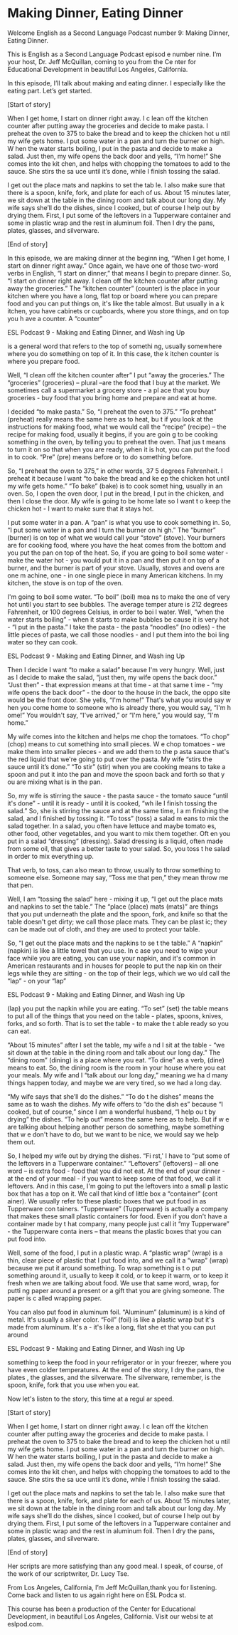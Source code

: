 # Making Dinner, Eating Dinner

Welcome English as a Second Language Podcast number  9:  Making Dinner, Eating Dinner.

This is English as a Second Language Podcast episod e number nine. I’m your host, Dr. Jeff McQuillan, coming to you from the Ce nter for Educational Development in beautiful Los Angeles, California.

In this episode, I’ll talk about making and eating dinner. I especially like the eating part. Let’s get started.

[Start of story]

When I get home, I start on dinner right away.  I c lean off the kitchen counter after putting away the groceries and decide to make  pasta.  I preheat the oven to 375 to bake the bread and to keep the chicken hot u ntil my wife gets home.  I put some water in a pan and turn the burner on high.  W hen the water starts boiling, I put in the pasta and decide to make a salad.  Just then, my wife opens the back door and yells, “I’m home!”  She comes into the kit chen, and helps with chopping the tomatoes to add to the sauce.  She stirs the sa uce until it’s done, while I finish tossing the salad.

I get out the place mats and napkins to set the tab le.  I also make sure that there is a spoon, knife, fork, and plate for each of us.  About 15 minutes later, we sit down at the table in the dining room and talk about  our long day.  My wife says she’ll do the dishes, since I cooked, but of course  I help out by drying them. First, I put some of the leftovers in a Tupperware container and some in plastic wrap and the rest in aluminum foil.  Then I dry the  pans, plates, glasses, and silverware.

[End of story]

In this episode, we are making dinner at the beginn ing, “When I get home, I start on dinner right away.”  Once again, we have one of those two-word verbs in English, “I start on dinner,” that means I begin to  prepare dinner.  So, “I start on dinner right away.  I clean off the kitchen counter  after putting away the groceries.”  The “kitchen counter” (counter) is the  place in your kitchen where you have a long, flat top or board where you can prepare food and you can put things on, it's like the table almost.  But usually in a k itchen, you have cabinets or cupboards, where you store things, and on top you h ave a counter.  A “counter”

ESL Podcast 9 -  Making and Eating Dinner, and Wash ing Up

is a general word that refers to the top of somethi ng, usually somewhere where you do something on top of it.  In this case, the k itchen counter is where you prepare food.

Well, “I clean off the kitchen counter after” I put  “away the groceries.”  The “groceries” (groceries) – plural –are the food that  I buy at the market.  We sometimes call a supermarket a grocery store - a pl ace that you buy groceries - buy food that you bring home and prepare and eat at  home.

I decided “to make pasta.”  So, “I preheat the oven  to 375.”  “To preheat” (preheat) really means the same here as to heat, bu t if you look at the instructions for making food, what we would call the “recipe” (recipe) – the recipe for making food, usually it begins, if you are goin g to be cooking something in the oven, by telling you to preheat the oven.  That jus t means to turn it on so that when you are ready, when it is hot, you can put the  food in to cook.  “Pre” (pre) means before or to do something before.

So, “I preheat the oven to 375,” in other words, 37 5 degrees Fahrenheit.  I preheat it because I want “to bake the bread and ke ep the chicken hot until my wife gets home.”  “To bake” (bake) is to cook somet hing, usually in an oven.  So, I open the oven door, I put in the bread, I put in the chicken, and then I close the door.  My wife is going to be home late so I want t o keep the chicken hot - I want to make sure that it stays hot.

I put some water in a pan. A “pan” is what you use to cook something in.  So, “I put some water in a pan and I turn the burner on hi gh.”  The “burner” (burner) is on top of what we would call your “stove” (stove). Your burners are for cooking food, where you have the heat comes from the bottom  and you put the pan on top of the heat.  So, if you are going to boil some  water - make the water hot - you would put it in a pan and then put it on top of  a burner, and the burner is part of your stove.  Usually, stoves and ovens are one m achine, one - in one single piece in many American kitchens.  In my kitchen, the stove is on top of the oven.

I'm going to boil some water.  “To boil” (boil) mea ns to make the one of very hot until you start to see bubbles.  The average temper ature is 212 degrees Fahrenheit, or 100 degrees Celsius, in order to boi l water.  Well, “when the water starts boiling” - when it starts to make bubbles be cause it is very hot - “I put in the pasta.”  I take the pasta - the pasta “noodles” (no odles) - the little pieces of pasta, we call those noodles - and I put them into the boi ling water so they can cook.

ESL Podcast 9 -  Making and Eating Dinner, and Wash ing Up

Then I decide I want “to make a salad” because I'm very hungry.  Well, just as I decide to make the salad, “just then, my wife opens  the back door.”  “Just then” - that expression means at that time - at that same t ime - “my wife opens the back door” - the door to the house in the back, the oppo site would be the front door. She yells, “I'm home!”  That's what you would say w hen you come home to someone who is already there, you would say, “I'm h ome!”  You wouldn't say, “I've arrived,” or “I'm here,” you would say, “I'm home.”

My wife comes into the kitchen and helps me chop the tomatoes.  “To chop” (chop) means to cut something into small pieces.  W e chop tomatoes - we make them into smaller pieces - and we add them to the p asta sauce that's the red liquid that we're going to put over the pasta.  My wife “stirs the sauce until it’s done.”  “To stir” (stir) when you are cooking means  to take a spoon and put it into the pan and move the spoon back and forth so that y ou are mixing what is in the pan.

So, my wife is stirring the sauce - the pasta sauce  - the tomato sauce “until it's done” - until it is ready - until it is cooked, “wh ile I finish tossing the salad.”  So, she is stirring the sauce and at the same time, I a m finishing the salad, and I finished by tossing it.  “To toss” (toss) a salad m eans to mix the salad together. In a salad, you often have lettuce and maybe tomato es, other food, other vegetables, and you want to mix them together.  Oft en you put in a salad “dressing” (dressing).  Salad dressing is a liquid,  often made from some oil, that gives a better taste to your salad.  So, you toss t he salad in order to mix everything up.

That verb, to toss, can also mean to throw, usually  to throw something to someone else.  Someone may say, “Toss me that pen,”  they mean throw me that pen.

Well, I am “tossing the salad” here - mixing it up,  “I get out the place mats and napkins to set the table.”  The “place (place) mats  (mats)” are things that you put underneath the plate and the spoon, fork, and knife  so that the table doesn't get dirty; we call those place mats.  They can be plast ic; they can be made out of cloth, and they are used to protect your table.

So, “I get out the place mats and the napkins to se t the table.”  A “napkin” (napkin) is like a little towel that you use.  In c ase you need to wipe your face while you are eating, you can use your napkin, and it's common in American restaurants and in houses for people to put the nap kin on their legs while they are sitting - on the top of their legs, which we wo uld call the “lap” - on your “lap”

ESL Podcast 9 -  Making and Eating Dinner, and Wash ing Up

(lap) you put the napkin while you are eating.  “To  set” (set) the table means to put all of the things that you need on the table - plates, spoons, knives, forks, and so forth.  That is to set the table - to make the t able ready so you can eat.

“About 15 minutes” after I set the table, my wife a nd I sit at the table - “we sit down at the table in the dining room and talk about  our long day.”  The “dining room” (dining) is a place where you eat.  “To dine”  as a verb, (dine) means to eat. So, the dining room is the room in your house where  you eat your meals.  My wife and I “talk about our long day,” meaning we ha d many things happen today, and maybe we are very tired, so we had a long day.

“My wife says that she’ll do the dishes.”  “To do t he dishes” means the same as to wash the dishes.  My wife offers to “do the dish es” because “I cooked, but of course,” since I am a wonderful husband, “I help ou t by drying” the dishes.  “To help out” means the same here as to help.  But if w e are talking about helping another person do something, maybe something that w e don't have to do, but we want to be nice, we would say we help them out.

So, I helped my wife out by drying the dishes.  “Fi rst,' I have to “put some of the leftovers in a Tupperware container.”  “Leftovers” (leftovers) – all one word – is extra food - food that you did not eat.  At the end  of your dinner - at the end of your meal - if you want to keep some of that food, we call it leftovers.  And in this case, I'm going to put the leftovers into a small p lastic box that has a top on it. We call that kind of little box a “container” (cont ainer).  We usually refer to these plastic boxes that we put food in as Tupperware con tainers.  “Tupperware” (Tupperware) is actually a company that makes these  small plastic containers for food.  Even if you don't have a container made by t hat company, many people just call it “my Tupperware” - the Tupperware conta iners – that means the plastic boxes that you can put food into.

Well, some of the food, I put in a plastic wrap.  A  “plastic wrap” (wrap) is a thin, clear piece of plastic that I put food into, and we  call it a “wrap” (wrap) because we put it around something.  To wrap something is t o put something around it, usually to keep it cold, or to keep it warm, or to keep it fresh when we are talking about food.  We use that same word, wrap, for putti ng paper around a present or a gift that you are giving someone.  The paper is c alled wrapping paper.

You can also put food in aluminum foil.  “Aluminum”  (aluminum) is a kind of metal.  It's usually a silver color.  “Foil” (foil)  is like a plastic wrap but it's made from aluminum.  It's a - it's like a long, flat she et that you can put around

ESL Podcast 9 -  Making and Eating Dinner, and Wash ing Up

something to keep the food in your refrigerator or in your freezer, where you have even colder temperatures. At the end of the story, I dry the pans, the plates , the glasses, and the silverware. The silverware, remember, is the spoon, knife, fork  that you use when you eat.

Now let's listen to the story, this time at a regul ar speed.

[Start of story]

When I get home, I start on dinner right away.  I c lean off the kitchen counter after putting away the groceries and decide to make  pasta.  I preheat the oven to 375 to bake the bread and to keep the chicken hot u ntil my wife gets home.  I put some water in a pan and turn the burner on high.  W hen the water starts boiling, I put in the pasta and decide to make a salad.  Just then, my wife opens the back door and yells, “I’m home!”  She comes into the kit chen, and helps with chopping the tomatoes to add to the sauce.  She stirs the sa uce until it’s done, while I finish tossing the salad.

I get out the place mats and napkins to set the tab le.  I also make sure that there is a spoon, knife, fork, and plate for each of us.  About 15 minutes later, we sit down at the table in the dining room and talk about  our long day.  My wife says she’ll do the dishes, since I cooked, but of course  I help out by drying them. First, I put some of the leftovers in a Tupperware container and some in plastic wrap and the rest in aluminum foil.  Then I dry the  pans, plates, glasses, and silverware.

[End of story]

Her scripts are more satisfying than any good meal.   I speak, of course, of the work of our scriptwriter, Dr. Lucy Tse.

From Los Angeles, California, I’m Jeff McQuillan,thank you for listening. Come back and listen to us again right here on ESL Podca st.

This course has been a production of the Center for  Educational Development, in beautiful Los Angeles, California.  Visit our websi te at eslpod.com.





